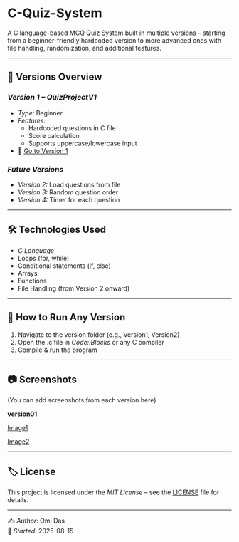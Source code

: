 # C-Quiz-System
A C language-based MCQ Quiz System built in multiple versions – starting from a beginner-friendly hardcoded version to more advanced ones with file handling, randomization, and additional features.

---

## 📌 Versions Overview

### *Version 1 – QuizProjectV1*
- *Type:* Beginner
- *Features:*
  - Hardcoded questions in C file
  - Score calculation
  - Supports uppercase/lowercase input
- 📂 [Go to Version 1](https://github.com/Omi-code404/C-Quiz-System/tree/main/Version01)

### *Future Versions*
- *Version 2:* Load questions from file
- *Version 3:* Random question order
- *Version 4:* Timer for each question
---

## 🛠 Technologies Used
- *C Language*
- Loops (for, while)
- Conditional statements (if, else)
- Arrays
- Functions
- File Handling (from Version 2 onward)

---

## 🚀 How to Run Any Version
1. Navigate to the version folder (e.g., Version1, Version2)
2. Open the .c file in *Code::Blocks* or any C compiler
3. Compile & run the program

---

## 📷 Screenshots
(You can add screenshots from each version here)

**version01**

[Image1](https://github.com/Omi-code404/C-Quiz-System/blob/main/Version01/pro1.png)

[Image2](https://github.com/Omi-code404/C-Quiz-System/blob/main/Version01/pro2.png)


---

## 🏷 License
This project is licensed under the *MIT License* – see the [LICENSE](LICENSE) file for details.

---

✍ *Author:* Omi Das  
📅 *Started:* 2025-08-15
